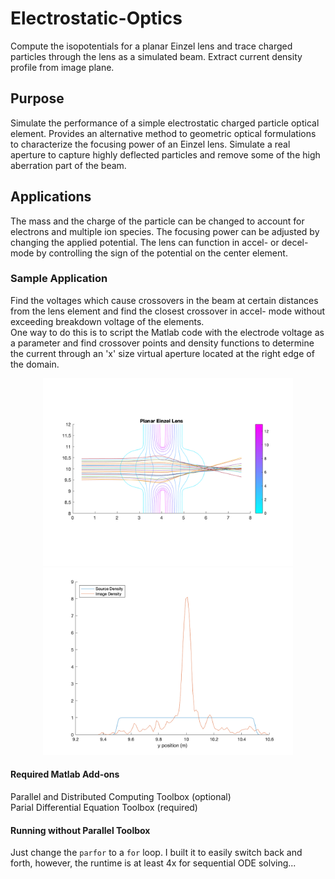 # Electrostatic-Optics
Compute the isopotentials for a planar Einzel lens and trace charged particles through the lens as a simulated beam. Extract current density profile from image plane.
## Purpose
Simulate the performance of a simple electrostatic charged particle optical element.
Provides an alternative method to geometric optical formulations to characterize the focusing power of an Einzel lens. 
Simulate a real aperture to capture highly deflected particles and remove some of the high aberration part of the beam.
## Applications
The mass and the charge of the particle can be changed to account for electrons and multiple ion species.
The focusing power can be adjusted by changing the applied potential.
The lens can function in accel- or decel- mode by controlling the sign of the potential on the center element.
### Sample Application
Find the voltages which cause crossovers in the beam at certain distances from the lens element and find the closest crossover in accel- mode without exceeding breakdown voltage of the elements.   
One way to do this is to script the Matlab code with the electrode voltage as a parameter and find crossover points and density functions to determine the current through an 'x' size virtual aperture located at the right edge of the domain.
<p align="center">
<img src=https://github.com/loganRidings/Electrostatic-Optics/blob/main/sampleBeam.png alt="Beam Traces" width="400"/>  
<img src=https://github.com/loganRidings/Electrostatic-Optics/blob/main/currentDensityPlot.png alt="Current Densities" width="400"/>
</p>

####  Required Matlab Add-ons
Parallel and Distributed Computing Toolbox (optional)   
Parial Differential Equation Toolbox (required)

####  Running without Parallel Toolbox
Just change the `parfor` to a `for` loop.
I built it to easily switch back and forth, however, the runtime is at least 4x for sequential ODE solving...
